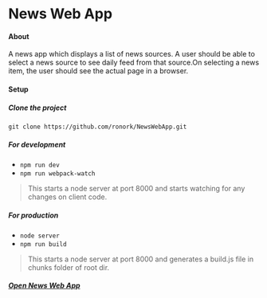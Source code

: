 #  News Web App

#### About 
A news app  which displays a list of news sources. 
A user should be able to select a news source to see daily feed from that source.On selecting a news item, the user should see the actual page in a browser.

#### Setup

##### Clone the project 
`git clone https://github.com/ronork/NewsWebApp.git`
##### For development
- `npm run dev` 
- `npm run webpack-watch`
> This starts a node server at port 8000 and starts watching for any changes on client code.

##### For production
- `node server` 
- `npm run build`
> This starts a node server at port 8000 and generates a <hash>build.js file in chunks folder of root dir.


##### [Open News Web App ](https://rohannewswebapp-277a6.firebaseapp.com/)



